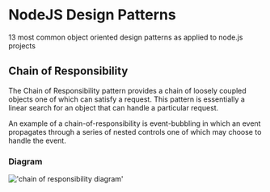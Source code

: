 # NodeJS Design Patterns
13 most common object oriented design patterns as applied to node.js projects

## Chain of Responsibility
The Chain of Responsibility pattern provides a chain of loosely coupled objects one of which can satisfy a request. This pattern is essentially a linear search for an object that can handle a particular request.

An example of a chain-of-responsibility is event-bubbling in which an event propagates through a series of nested controls one of which may choose to handle the event.

### Diagram
!['chain of responsibility diagram'](https://www.dofactory.com/img/diagrams/javascript/javascript-chain-of-responsibility.jpg)

